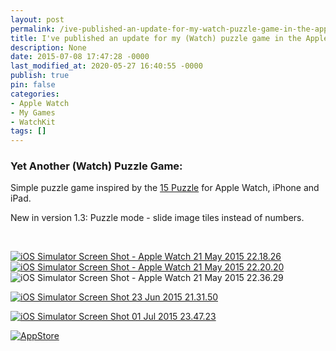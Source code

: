 ```yaml
---
layout: post
permalink: /ive-published-an-update-for-my-watch-puzzle-game-in-the-apple-app-store/
title: I've published an update for my (Watch) puzzle game in the Apple App Store
description: None
date: 2015-07-08 17:47:28 -0000
last_modified_at: 2020-05-27 16:40:55 -0000
publish: true
pin: false
categories:
- Apple Watch
- My Games
- WatchKit
tags: []
---
```

### Yet Another (Watch) Puzzle Game:

Simple puzzle game inspired by the [15 Puzzle](https://en.wikipedia.org/wiki/15_puzzle) for Apple Watch, iPhone and iPad.

New in version 1.3: Puzzle mode - slide image tiles instead of numbers.

 

[![iOS Simulator Screen Shot - Apple Watch 21 May 2015 22.18.26](/developerplayground/assets/2015/04/iOS-Simulator-Screen-Shot-Apple-Watch-21-May-2015-22.18.26.png)](/developerplayground/assets/2015/04/iOS-Simulator-Screen-Shot-Apple-Watch-21-May-2015-22.18.26.png)[![iOS Simulator Screen Shot - Apple Watch 21 May 2015 22.20.20](/developerplayground/assets/2015/04/iOS-Simulator-Screen-Shot-Apple-Watch-21-May-2015-22.20.20-1.jpg)](/developerplayground/assets/2015/04/iOS-Simulator-Screen-Shot-Apple-Watch-21-May-2015-22.20.20-1.jpg)![iOS Simulator Screen Shot - Apple Watch 21 May 2015 22.36.29](/developerplayground/assets/2015/04/iOS-Simulator-Screen-Shot-Apple-Watch-21-May-2015-22.36.29.png)

[![iOS Simulator Screen Shot 23 Jun 2015 21.31.50](/developerplayground/assets/2015/04/iOS-Simulator-Screen-Shot-23-Jun-2015-21.31.50.png)](/developerplayground/assets/2015/04/iOS-Simulator-Screen-Shot-23-Jun-2015-21.31.50.png)

[![iOS Simulator Screen Shot 01 Jul 2015 23.47.23](/developerplayground/assets/2015/04/iOS-Simulator-Screen-Shot-01-Jul-2015-23.47.23-1.jpg)](/developerplayground/assets/2015/04/iOS-Simulator-Screen-Shot-01-Jul-2015-23.47.23-1.jpg)

[![AppStore](/developerplayground/assets/2015/04/AppStore1.png)](https://itunes.apple.com/us/app/yet-another-watch-puzzle-game/id997514879?ls=1&mt=8)